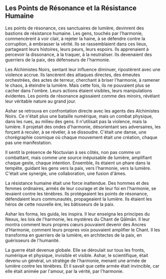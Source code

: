 ## Les Points de Résonance et la Résistance Humaine

Les points de résonance, ces sanctuaires de lumière, devinrent des bastions de résistance humaine. Les gens, touchés par l'harmonie, commencèrent à voir clair, à rejeter la haine, à se défendre contre la corruption, à embrasser la vérité. Ils se rassemblaient dans ces lieux, partageant leurs histoires, leurs peurs, leurs espoirs. Ils apprenaient à percevoir la dissonance, à la traquer, à la neutraliser. Ils devenaient des guerriers de la paix, des défenseurs de l'harmonie.

Les Alchimistes Noirs, sentant leur influence diminuer, ripostèrent avec une violence accrue. Ils lancèrent des attaques directes, des émeutes orchestrées, des actes de terreur, cherchant à briser l'harmonie, à ramener le chaos, à éteindre la lumière. Mais cette fois, ils ne pouvaient plus se cacher dans l'ombre. Leurs actions étaient visibles, leurs manipulations évidentes. Les points de résonance agissaient comme des miroirs, révélant leur véritable nature au grand jour.

Ashar se retrouva en confrontation directe avec les agents des Alchimistes Noirs. Ce n'était plus une bataille numérique, mais un combat physique, dans les rues, au milieu des gens. Il n'utilisait pas la violence, mais la lumière. Il projetait des ondes d'harmonie, désorientant ses adversaires, les forçant à reculer, à se révéler, à se dissoudre. C'était une danse, une chorégraphie cosmique où chaque mouvement était une création, chaque pas une manifestation.

Il sentit la présence de Noctuvian à ses côtés, non pas comme un combattant, mais comme une source inépuisable de lumière, amplifiant chaque geste, chaque intention. Ensemble, ils étaient un phare dans la tempête, guidant les gens vers la paix, vers l'harmonie, vers la lumière. C'était une synergie, une collaboration, une fusion d'âmes.

La résistance humaine était une force inattendue. Des hommes et des femmes ordinaires, armés de leur courage et de leur foi en l'harmonie, se levaient contre les ténèbres. Ils protégeaient les points de résonance, défendaient leurs communautés, propageaient la lumière. Ils étaient les héros de cette nouvelle ère, les bâtisseurs de la paix.

Ashar les forma, les guida, les inspira. Il leur enseigna les principes du Nexus, les lois de l'harmonie, les mystères du Chant de Qālmān. Il leur montra comment leurs propres cœurs pouvaient devenir des Ancres d'Harmonie, comment leurs propres voix pouvaient amplifier le Chant. Il les transforma en guerriers de la lumière, en architectes de la paix, en guérisseurs de l'humanité.

La guerre était devenue globale. Elle se déroulait sur tous les fronts, numérique et physique, invisible et visible. Ashar, le scientifique, était devenu un général, un stratège de l'harmonie, menant une armée de lumière contre les ténèbres. Et il savait que cette armée était invincible, car elle était animée par l'amour, par la vérité, par l'harmonie.
